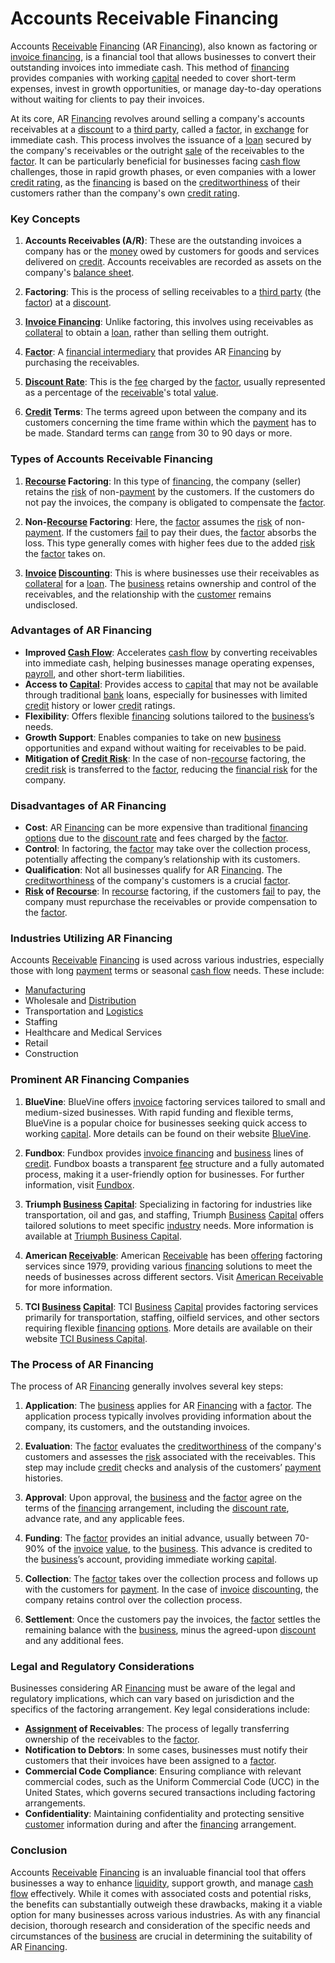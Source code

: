 # Accounts Receivable Financing

Accounts [Receivable](../r/receivable.md) [Financing](../f/financing.md) (AR [Financing](../f/financing.md)), also known as factoring or [invoice financing](../i/invoice_financing.md), is a financial tool that allows businesses to convert their outstanding invoices into immediate cash. This method of [financing](../f/financing.md) provides companies with working [capital](../c/capital.md) needed to cover short-term expenses, invest in growth opportunities, or manage day-to-day operations without waiting for clients to pay their invoices.

At its core, AR [Financing](../f/financing.md) revolves around selling a company's accounts receivables at a [discount](../d/discount.md) to a [third party](../t/third_party.md), called a [factor](../f/factor.md), in [exchange](../e/exchange.md) for immediate cash. This process involves the issuance of a [loan](../l/loan.md) secured by the company's receivables or the outright [sale](../s/sale.md) of the receivables to the [factor](../f/factor.md). It can be particularly beneficial for businesses facing [cash flow](../c/cash_flow.md) challenges, those in rapid growth phases, or even companies with a lower [credit rating](../c/credit_rating.md), as the [financing](../f/financing.md) is based on the [creditworthiness](../c/creditworthiness.md) of their customers rather than the company's own [credit rating](../c/credit_rating.md).

### Key Concepts

1. **Accounts Receivables (A/R)**: These are the outstanding invoices a company has or the [money](../m/money.md) owed by customers for goods and services delivered on [credit](../c/credit.md). Accounts receivables are recorded as assets on the company's [balance sheet](../b/balance_sheet.md).

2. **Factoring**: This is the process of selling receivables to a [third party](../t/third_party.md) (the [factor](../f/factor.md)) at a [discount](../d/discount.md).

3. **[Invoice Financing](../i/invoice_financing.md)**: Unlike factoring, this involves using receivables as [collateral](../c/collateral.md) to obtain a [loan](../l/loan.md), rather than selling them outright.

4. **[Factor](../f/factor.md)**: A [financial intermediary](../f/financial_intermediary.md) that provides AR [Financing](../f/financing.md) by purchasing the receivables.

5. **[Discount Rate](../d/discount_rate.md)**: This is the [fee](../f/fee.md) charged by the [factor](../f/factor.md), usually represented as a percentage of the [receivable](../r/receivable.md)'s total [value](../v/value.md).

6. **[Credit](../c/credit.md) Terms**: The terms agreed upon between the company and its customers concerning the time frame within which the [payment](../p/payment.md) has to be made. Standard terms can [range](../r/range.md) from 30 to 90 days or more.

### Types of Accounts Receivable Financing

1. **[Recourse](../r/recourse.md) Factoring**: In this type of [financing](../f/financing.md), the company (seller) retains the [risk](../r/risk.md) of non-[payment](../p/payment.md) by the customers. If the customers do not pay the invoices, the company is obligated to compensate the [factor](../f/factor.md).

2. **Non-[Recourse](../r/recourse.md) Factoring**: Here, the [factor](../f/factor.md) assumes the [risk](../r/risk.md) of non-[payment](../p/payment.md). If the customers [fail](../f/fail.md) to pay their dues, the [factor](../f/factor.md) absorbs the loss. This type generally comes with higher fees due to the added [risk](../r/risk.md) the [factor](../f/factor.md) takes on.

3. **[Invoice](../i/invoice.md) [Discounting](../d/discounting.md)**: This is where businesses use their receivables as [collateral](../c/collateral.md) for a [loan](../l/loan.md). The [business](../b/business.md) retains ownership and control of the receivables, and the relationship with the [customer](../c/customer.md) remains undisclosed.

### Advantages of AR Financing

- **Improved [Cash Flow](../c/cash_flow.md)**: Accelerates [cash flow](../c/cash_flow.md) by converting receivables into immediate cash, helping businesses manage operating expenses, [payroll](../p/payroll.md), and other short-term liabilities.
- **Access to [Capital](../c/capital.md)**: Provides access to [capital](../c/capital.md) that may not be available through traditional [bank](../b/bank.md) loans, especially for businesses with limited [credit](../c/credit.md) history or lower [credit](../c/credit.md) ratings.
- **Flexibility**: Offers flexible [financing](../f/financing.md) solutions tailored to the [business](../b/business.md)’s needs.
- **Growth Support**: Enables companies to take on new [business](../b/business.md) opportunities and expand without waiting for receivables to be paid.
- **Mitigation of [Credit Risk](../c/credit_risk.md)**: In the case of non-[recourse](../r/recourse.md) factoring, the [credit risk](../c/credit_risk.md) is transferred to the [factor](../f/factor.md), reducing the [financial risk](../f/financial_risk.md) for the company.

### Disadvantages of AR Financing

- **Cost**: AR [Financing](../f/financing.md) can be more expensive than traditional [financing](../f/financing.md) [options](../o/options.md) due to the [discount rate](../d/discount_rate.md) and fees charged by the [factor](../f/factor.md).
- **Control**: In factoring, the [factor](../f/factor.md) may take over the collection process, potentially affecting the company’s relationship with its customers.
- **Qualification**: Not all businesses qualify for AR [Financing](../f/financing.md). The [creditworthiness](../c/creditworthiness.md) of the company's customers is a crucial [factor](../f/factor.md).
- **[Risk](../r/risk.md) of [Recourse](../r/recourse.md)**: In [recourse](../r/recourse.md) factoring, if the customers [fail](../f/fail.md) to pay, the company must repurchase the receivables or provide compensation to the [factor](../f/factor.md).

### Industries Utilizing AR Financing

Accounts [Receivable](../r/receivable.md) [Financing](../f/financing.md) is used across various industries, especially those with long [payment](../p/payment.md) terms or seasonal [cash flow](../c/cash_flow.md) needs. These include:

- [Manufacturing](../m/manufacturing.md)
- Wholesale and [Distribution](../d/distribution.md)
- Transportation and [Logistics](../l/logistics.md)
- Staffing
- Healthcare and Medical Services
- Retail
- Construction

### Prominent AR Financing Companies

1. **BlueVine**: BlueVine offers [invoice](../i/invoice.md) factoring services tailored to small and medium-sized businesses. With rapid funding and flexible terms, BlueVine is a popular choice for businesses seeking quick access to working [capital](../c/capital.md). More details can be found on their website [BlueVine](https://www.bluevine.com/).

2. **Fundbox**: Fundbox provides [invoice financing](../i/invoice_financing.md) and [business](../b/business.md) lines of [credit](../c/credit.md). Fundbox boasts a transparent [fee](../f/fee.md) structure and a fully automated process, making it a user-friendly option for businesses. For further information, visit [Fundbox](https://www.fundbox.com/).

3. **Triumph [Business](../b/business.md) [Capital](../c/capital.md)**: Specializing in factoring for industries like transportation, oil and gas, and staffing, Triumph [Business](../b/business.md) [Capital](../c/capital.md) offers tailored solutions to meet specific [industry](../i/industry.md) needs. More information is available at [Triumph Business Capital](https://www.triumphbcap.com/).

4. **American [Receivable](../r/receivable.md)**: American [Receivable](../r/receivable.md) has been [offering](../o/offering.md) factoring services since 1979, providing various [financing](../f/financing.md) solutions to meet the needs of businesses across different sectors. Visit [American Receivable](https://www.americanreceivable.com/) for more information.

5. **TCI [Business](../b/business.md) [Capital](../c/capital.md)**: TCI [Business](../b/business.md) [Capital](../c/capital.md) provides factoring services primarily for transportation, staffing, oilfield services, and other sectors requiring flexible [financing](../f/financing.md) [options](../o/options.md). More details are available on their website [TCI Business Capital](https://www.tcicapital.com/).

### The Process of AR Financing

The process of AR [Financing](../f/financing.md) generally involves several key steps:

1. **Application**: The [business](../b/business.md) applies for AR [Financing](../f/financing.md) with a [factor](../f/factor.md). The application process typically involves providing information about the company, its customers, and the outstanding invoices.

2. **Evaluation**: The [factor](../f/factor.md) evaluates the [creditworthiness](../c/creditworthiness.md) of the company's customers and assesses the [risk](../r/risk.md) associated with the receivables. This step may include [credit](../c/credit.md) checks and analysis of the customers’ [payment](../p/payment.md) histories.

3. **Approval**: Upon approval, the [business](../b/business.md) and the [factor](../f/factor.md) agree on the terms of the [financing](../f/financing.md) arrangement, including the [discount rate](../d/discount_rate.md), advance rate, and any applicable fees.

4. **Funding**: The [factor](../f/factor.md) provides an initial advance, usually between 70-90% of the [invoice](../i/invoice.md) [value](../v/value.md), to the [business](../b/business.md). This advance is credited to the [business](../b/business.md)’s account, providing immediate working [capital](../c/capital.md).

5. **Collection**: The [factor](../f/factor.md) takes over the collection process and follows up with the customers for [payment](../p/payment.md). In the case of [invoice](../i/invoice.md) [discounting](../d/discounting.md), the company retains control over the collection process.

6. **Settlement**: Once the customers pay the invoices, the [factor](../f/factor.md) settles the remaining balance with the [business](../b/business.md), minus the agreed-upon [discount](../d/discount.md) and any additional fees.

### Legal and Regulatory Considerations

Businesses considering AR [Financing](../f/financing.md) must be aware of the legal and regulatory implications, which can vary based on jurisdiction and the specifics of the factoring arrangement. Key legal considerations include:

- **[Assignment](../a/assignment.md) of Receivables**: The process of legally transferring ownership of the receivables to the [factor](../f/factor.md).
- **Notification to Debtors**: In some cases, businesses must notify their customers that their invoices have been assigned to a [factor](../f/factor.md).
- **Commercial Code Compliance**: Ensuring compliance with relevant commercial codes, such as the Uniform Commercial Code (UCC) in the United States, which governs secured transactions including factoring arrangements.
- **Confidentiality**: Maintaining confidentiality and protecting sensitive [customer](../c/customer.md) information during and after the [financing](../f/financing.md) arrangement.

### Conclusion

Accounts [Receivable](../r/receivable.md) [Financing](../f/financing.md) is an invaluable financial tool that offers businesses a way to enhance [liquidity](../l/liquidity.md), support growth, and manage [cash flow](../c/cash_flow.md) effectively. While it comes with associated costs and potential risks, the benefits can substantially outweigh these drawbacks, making it a viable option for many businesses across various industries. As with any financial decision, thorough research and consideration of the specific needs and circumstances of the [business](../b/business.md) are crucial in determining the suitability of AR [Financing](../f/financing.md).